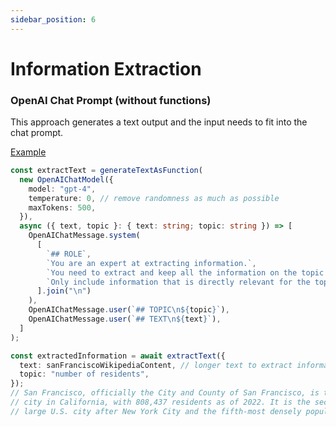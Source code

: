```yaml
---
sidebar_position: 6
---
```


# Information Extraction

### OpenAI Chat Prompt (without functions)

This approach generates a text output and the input needs to fit into the chat prompt.

[Example](https://github.com/lgrammel/ai-utils.js/blob/main/examples/basic/src/recipes/information-extraction-openai-chat.ts)

```ts
const extractText = generateTextAsFunction(
  new OpenAIChatModel({
    model: "gpt-4",
    temperature: 0, // remove randomness as much as possible
    maxTokens: 500,
  }),
  async ({ text, topic }: { text: string; topic: string }) => [
    OpenAIChatMessage.system(
      [
        `## ROLE`,
        `You are an expert at extracting information.`,
        `You need to extract and keep all the information on the topic from the text below.`,
        `Only include information that is directly relevant for the topic.`,
      ].join("\n")
    ),
    OpenAIChatMessage.user(`## TOPIC\n${topic}`),
    OpenAIChatMessage.user(`## TEXT\n${text}`),
  ]
);

const extractedInformation = await extractText({
  text: sanFranciscoWikipediaContent, // longer text to extract information from
  topic: "number of residents",
});
// San Francisco, officially the City and County of San Francisco, is the fourth most populous
// city in California, with 808,437 residents as of 2022. It is the second most densely populated
// large U.S. city after New York City and the fifth-most densely populated U.S. county. Among...
```
